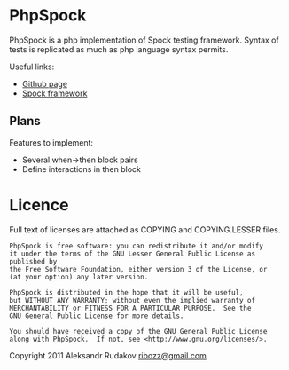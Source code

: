 
# PhpSpock

PhpSpock is a php implementation of Spock testing framework. Syntax of tests is replicated as much
as php language syntax permits.

Useful links:

* [Github page](https://github.com/ribozz/PhpSpock)
* [Spock framework](http://code.google.com/p/spock/)

## Plans

Features to implement:

* Several when->then block pairs
* Define interactions in then block

# Licence

Full text of licenses are attached as COPYING and COPYING.LESSER files. 

    PhpSpock is free software: you can redistribute it and/or modify
    it under the terms of the GNU Lesser General Public License as published by
    the Free Software Foundation, either version 3 of the License, or
    (at your option) any later version.

    PhpSpock is distributed in the hope that it will be useful,
    but WITHOUT ANY WARRANTY; without even the implied warranty of
    MERCHANTABILITY or FITNESS FOR A PARTICULAR PURPOSE.  See the
    GNU General Public License for more details.

    You should have received a copy of the GNU General Public License
    along with PhpSpock.  If not, see <http://www.gnu.org/licenses/>.

Copyright 2011 Aleksandr Rudakov <ribozz@gmail.com>